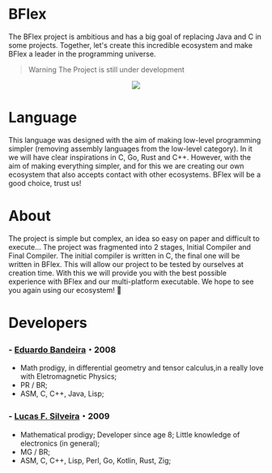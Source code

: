 # BFlex
The BFlex project is ambitious and has a big goal of replacing Java and C in some projects. Together, let's create this incredible ecosystem and make BFlex a leader in the programming universe.

> Warning
> The Project is still under development


<center>
<img src="https://imgur.com/xuOynXd.png">
</center>

# Language
This language was designed with the aim of making low-level programming simpler (removing assembly languages ​​from the low-level category). In it we will have clear inspirations in C, Go, Rust and C++. However, with the aim of making everything simpler, and for this we are creating our own ecosystem that also accepts contact with other ecosystems. BFlex will be a good choice, trust us!


# About 
The project is simple but complex, an idea so easy on paper and difficult to execute... The project was fragmented into 2 stages, Initial Compiler and Final Compiler. The initial compiler is written in C, the final one will be written in BFlex. This will allow our project to be tested by ourselves at creation time. With this we will provide you with the best possible experience with BFlex and our multi-platform executable. We hope to see you again using our ecosystem! 💜

<!-- # Documentation

<center>
<a href="https://BFlex.github.io/docs/">
<img src="https://BFlex.github.io/docs/pictures/docs.png">
</a>
</center>
<div align="center">
  <a href="https://github.com/Hector2523">Docs by: Hector2523</a>
</div>

<div align="center">
  
### [GOTO DOCS](https://BFlex.github.io/docs/) (prototype)

</div> -->

# Developers
### - [Eduardo Bandeira](https://github.com/EngBandeira)・2008
- Math prodigy, in differential geometry and tensor calculus,in a really love with Eletromagnetic Physics;
- PR / BR;
- ASM, C, C++, Java, Lisp;
### - [Lucas F. Silveira](https://github.com/lucasFelixSilveira)・2009
- Mathematical prodigy; Developer since age 8; Little knowledge of electronics (in general);
- MG / BR;
- ASM, C, C++, Lisp, Perl, Go, Kotlin, Rust, Zig;
